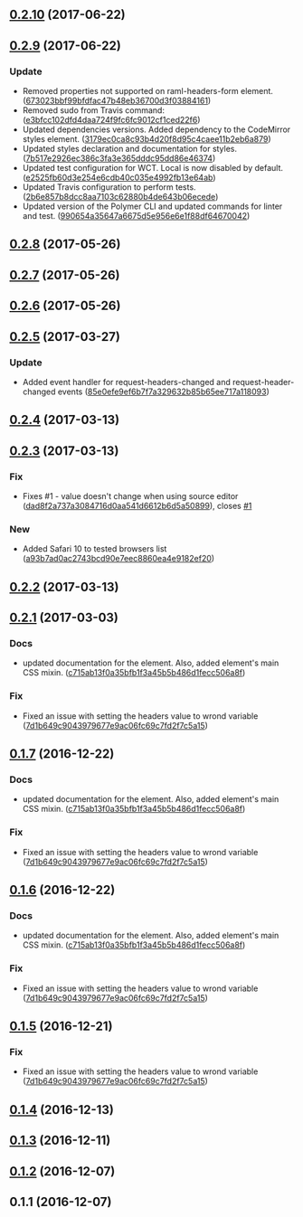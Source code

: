 <a name="0.2.10"></a>
## [0.2.10](https://github.com/advanced-rest-client/raml-request-headers-editor/compare/0.2.9...v0.2.10) (2017-06-22)




<a name="0.2.9"></a>
## [0.2.9](https://github.com/advanced-rest-client/raml-request-headers-editor/compare/0.2.8...v0.2.9) (2017-06-22)


### Update

* Removed properties not supported on raml-headers-form element. ([673023bbf99bfdfac47b48eb36700d3f03884161](https://github.com/advanced-rest-client/raml-request-headers-editor/commit/673023bbf99bfdfac47b48eb36700d3f03884161))
* Removed sudo from Travis command: ([e3bfcc102dfd4daa724f9fc6fc9012cf1ced22f6](https://github.com/advanced-rest-client/raml-request-headers-editor/commit/e3bfcc102dfd4daa724f9fc6fc9012cf1ced22f6))
* Updated dependencies versions. Added dependency to the CodeMirror styles element. ([3179ec0ca8c93b4d20f8d95c4caee11b2eb6a879](https://github.com/advanced-rest-client/raml-request-headers-editor/commit/3179ec0ca8c93b4d20f8d95c4caee11b2eb6a879))
* Updated styles declaration and documentation for styles. ([7b517e2926ec386c3fa3e365dddc95dd86e46374](https://github.com/advanced-rest-client/raml-request-headers-editor/commit/7b517e2926ec386c3fa3e365dddc95dd86e46374))
* Updated test configuration for WCT. Local is now disabled by default. ([e2525fb60d3e254e6cdb40c035e4992fb13e64ab](https://github.com/advanced-rest-client/raml-request-headers-editor/commit/e2525fb60d3e254e6cdb40c035e4992fb13e64ab))
* Updated Travis configuration to perform tests. ([2b6e857b8dcc8aa7103c62880b4de643b06ecede](https://github.com/advanced-rest-client/raml-request-headers-editor/commit/2b6e857b8dcc8aa7103c62880b4de643b06ecede))
* Updated version of the Polymer CLI and updated commands for linter and test. ([990654a35647a6675d5e956e6e1f88df64670042](https://github.com/advanced-rest-client/raml-request-headers-editor/commit/990654a35647a6675d5e956e6e1f88df64670042))



<a name="0.2.8"></a>
## [0.2.8](https://github.com/advanced-rest-client/raml-request-headers-editor/compare/0.2.7...v0.2.8) (2017-05-26)




<a name="0.2.7"></a>
## [0.2.7](https://github.com/advanced-rest-client/raml-request-headers-editor/compare/0.2.6...v0.2.7) (2017-05-26)




<a name="0.2.6"></a>
## [0.2.6](https://github.com/advanced-rest-client/raml-request-headers-editor/compare/0.2.5...v0.2.6) (2017-05-26)




<a name="0.2.5"></a>
## [0.2.5](https://github.com/advanced-rest-client/raml-request-headers-editor/compare/0.2.4...v0.2.5) (2017-03-27)


### Update

* Added event handler for request-headers-changed and request-header-changed events ([85e0efe9ef6b7f7a329632b85b65ee717a118093](https://github.com/advanced-rest-client/raml-request-headers-editor/commit/85e0efe9ef6b7f7a329632b85b65ee717a118093))



<a name="0.2.4"></a>
## [0.2.4](https://github.com/advanced-rest-client/raml-request-headers-editor/compare/0.2.3...v0.2.4) (2017-03-13)




<a name="0.2.3"></a>
## [0.2.3](https://github.com/advanced-rest-client/raml-request-headers-editor/compare/0.2.1...v0.2.3) (2017-03-13)


### Fix

* Fixes #1 - value doesn't change when using source editor ([dad8f2a737a3084716d0aa541d6612b6d5a50899](https://github.com/advanced-rest-client/raml-request-headers-editor/commit/dad8f2a737a3084716d0aa541d6612b6d5a50899)), closes [#1](https://github.com/advanced-rest-client/raml-request-headers-editor/issues/1)

### New

* Added Safari 10 to tested browsers list ([a93b7ad0ac2743bcd90e7eec8860ea4e9182ef20](https://github.com/advanced-rest-client/raml-request-headers-editor/commit/a93b7ad0ac2743bcd90e7eec8860ea4e9182ef20))



<a name="0.2.2"></a>
## [0.2.2](https://github.com/advanced-rest-client/raml-request-headers-editor/compare/0.2.1...v0.2.2) (2017-03-13)




<a name="0.2.1"></a>
## [0.2.1](https://github.com/advanced-rest-client/raml-request-headers-editor/compare/0.1.4...v0.2.1) (2017-03-03)


### Docs

* updated documentation for the element. Also, added element's main CSS mixin. ([c715ab13f0a35bfb1f3a45b5b486d1fecc506a8f](https://github.com/advanced-rest-client/raml-request-headers-editor/commit/c715ab13f0a35bfb1f3a45b5b486d1fecc506a8f))

### Fix

* Fixed an issue with setting the headers value to wrond variable ([7d1b649c9043979677e9ac06fc69c7fd2f7c5a15](https://github.com/advanced-rest-client/raml-request-headers-editor/commit/7d1b649c9043979677e9ac06fc69c7fd2f7c5a15))



<a name="0.1.7"></a>
## [0.1.7](https://github.com/advanced-rest-client/raml-request-headers-editor/compare/0.1.4...v0.1.7) (2016-12-22)


### Docs

* updated documentation for the element. Also, added element's main CSS mixin. ([c715ab13f0a35bfb1f3a45b5b486d1fecc506a8f](https://github.com/advanced-rest-client/raml-request-headers-editor/commit/c715ab13f0a35bfb1f3a45b5b486d1fecc506a8f))

### Fix

* Fixed an issue with setting the headers value to wrond variable ([7d1b649c9043979677e9ac06fc69c7fd2f7c5a15](https://github.com/advanced-rest-client/raml-request-headers-editor/commit/7d1b649c9043979677e9ac06fc69c7fd2f7c5a15))



<a name="0.1.6"></a>
## [0.1.6](https://github.com/advanced-rest-client/raml-request-headers-editor/compare/0.1.4...v0.1.6) (2016-12-22)


### Docs

* updated documentation for the element. Also, added element's main CSS mixin. ([c715ab13f0a35bfb1f3a45b5b486d1fecc506a8f](https://github.com/advanced-rest-client/raml-request-headers-editor/commit/c715ab13f0a35bfb1f3a45b5b486d1fecc506a8f))

### Fix

* Fixed an issue with setting the headers value to wrond variable ([7d1b649c9043979677e9ac06fc69c7fd2f7c5a15](https://github.com/advanced-rest-client/raml-request-headers-editor/commit/7d1b649c9043979677e9ac06fc69c7fd2f7c5a15))



<a name="0.1.5"></a>
## [0.1.5](https://github.com/advanced-rest-client/raml-request-headers-editor/compare/0.1.4...v0.1.5) (2016-12-21)


### Fix

* Fixed an issue with setting the headers value to wrond variable ([7d1b649c9043979677e9ac06fc69c7fd2f7c5a15](https://github.com/advanced-rest-client/raml-request-headers-editor/commit/7d1b649c9043979677e9ac06fc69c7fd2f7c5a15))



<a name="0.1.4"></a>
## [0.1.4](https://github.com/advanced-rest-client/raml-request-headers-editor/compare/0.1.3...v0.1.4) (2016-12-13)




<a name="0.1.3"></a>
## [0.1.3](https://github.com/advanced-rest-client/raml-request-headers-editor/compare/0.1.2...v0.1.3) (2016-12-11)




<a name="0.1.2"></a>
## [0.1.2](https://github.com/advanced-rest-client/raml-request-headers-editor/compare/0.1.1...v0.1.2) (2016-12-07)




<a name="0.1.1"></a>
## 0.1.1 (2016-12-07)





